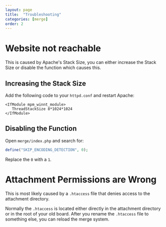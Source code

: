 ```yaml
---
layout: page
title:  "Troubleshooting"
categories: [merge]
order: 2
---
```


# Website not reachable
This is caused by Apache's Stack Size, you can either increase the Stack Size or disable the function which causes this.

## Increasing the Stack Size
Add the following code to your `httpd.conf` and restart Apache:

```apacheconf
<IfModule mpm_winnt_module>
   ThreadStackSize 8*1024*1024
</IfModule>
```

## Disabling the Function
Open `merge/index.php` and search for:
```php
define("SKIP_ENCODING_DETECTION", 0);
```
Replace the `0` with a `1`.

# Attachment Permissions are Wrong
This is most likely caused by a `.htaccess` file that denies access to the attachment directory.

Normally the `.htaccess` is located either directly in the attachment directory or in the root of your old board. After you rename the `.htaccess` file to something else, you can reload the merge system.

